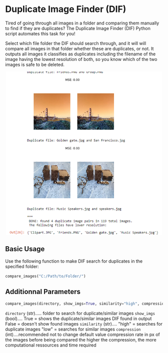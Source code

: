 # Duplicate Image Finder (DIF)
Tired of going through all images in a folder and comparing them manually to find if they are duplicates?
The Duplicate Image Finder (DIF) Python script automates this task for you!

Select which file folder the DIF should search through, and it will will compare all images in that folder whether these are duplicates, or not. 
It outputs all images it classifies as duplicates including the filename of the image having the lowest resolution of both, so you know which of the two images is safe to be deleted.

<p align="center">
  <img src="example_output.PNG" width="500" title="Example Output: Duplicate Image Finder">
</p>

## Basic Usage
Use the following function to make DIF search for duplicates in the specified folder:

```python
compare_images("C:/Path/to/Folder/")
``` 

## Additionnal Parameters

```python
compare_images(directory, show_imgs=True, similarity="high", compression=50)
```

```directory``` (str)..... folder to search for duplicate/similar images
```show_imgs``` (bool).... True = shows the duplicate/similar images DIF found in output
                           False = doesn't show found images
```similarity``` (str).... "high" = searches for duplicate images
                           "low" = searches for similar images
```compression``` (int)....recommended not to change default value
                           compression rate in px of the images before being compared
                           the higher the compression, the more computational ressources and time required                          
